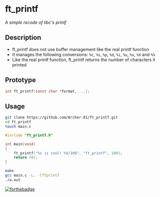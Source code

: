 # ft_printf

*A simple recode of libc's printf*

## Description

* ft_printf does not use buffer management like the real printf function
* It manages the following conversions: `%c`, `%s`, `%p`, `%d`, `%i`, `%u`, `%x`, `%X` and `%%`
* Like the real printf function, ft_printf returns the number of characters it printed

## Prototype

```h
int	ft_printf(const char *format, ...);
```

## Usage
```sh
git clone https://github.com/Archer-01/ft_printf.git
cd ft_printf
touch main.c
```
```c
#include "ft_printf.h"

int	main(void)
{
	ft_printf("%s is cool! %d/100", "ft_printf", 100);
	return (0);
}
```
```sh
make
gcc main.c -L. -lftprintf
./a.out
```

[![forthebadge](https://forthebadge.com/images/badges/made-with-c.svg)](https://forthebadge.com)